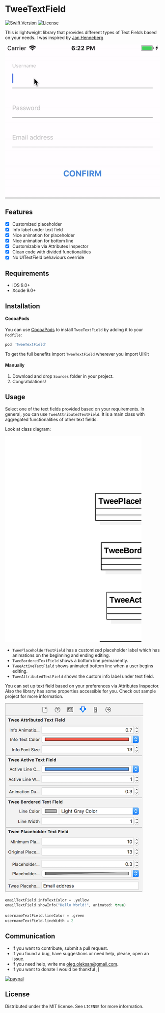 # TweeTextField

[![Swift Version][swift-image]][swift-url]
[![License][license-image]][license-url]

This is lightweight library that provides different types of Text Fields based on your needs. I was inspired by [Jan Henneberg](https://uimovement.com/ui/2524/input-field-help/). 

![Preview](/docs/tweetextfield-sample.gif)

## Features

- [x] Customized placeholder
- [x] Info label under text field
- [x] Nice animation for placeholder
- [x] Nice animation for bottom line
- [x] Customizable via Attributes Inspector
- [x] Clean code with divided functionalities
- [x] No UITextField behaviours override

## Requirements

- iOS 9.0+
- Xcode 9.0+

## Installation

#### CocoaPods
You can use [CocoaPods](http://cocoapods.org/) to install `TweeTextField` by adding it to your `Podfile`:

```ruby
pod 'TweeTextField'
```

To get the full benefits import `TweeTextField` wherever you import UIKit

#### Manually
1. Download and drop `Sources` folder in your project.  
2. Congratulations!  

## Usage

Select one of the text fields provided based on your requirements. In general, you can use `TweeAttributedTextField`. It is a main class with aggregated functionalities of other text fields.

Look at class diagram:

![Class-diagram](/docs/class-diagram.png)

- `TweePlaceholderTextField` has a customized placeholder label which has animations on the beginning and ending editing.
- `TweeBorderedTextField` shows a bottom line permanently.
- `TweeActiveTextField` shows animated bottom line when a user begins editing.
- `TweeAttributedTextField` shows the custom info label under text field. 

You can set up text field based on your preferences via Attributes Inspector. Also the library has some properties accessible for you.
Check out sample project for more information.

![Attributes Inspector](/docs/attributes.png)

```swift
emailTextField.infoTextColor = .yellow
emailTextField.showInfo("Hello World!", animated: true)
		
usernameTextField.lineColor = .green
usernameTextField.lineWidth = 2
```

## Communication

- If you want to contribute, submit a pull request.
- If you found a bug, have suggestions or need help, please, open an issue.
- If you need help, write me oleg.oleksan@gmail.com.
- If you want to donate I would be thankful ;]

[![paypal](https://www.paypalobjects.com/en_US/i/btn/btn_donateCC_LG.gif)](https://www.paypal.com/cgi-bin/webscr?cmd=_s-xclick&hosted_button_id=CVFAEEZJ9DJ3L)

## License
Distributed under the MIT license. See ``LICENSE`` for more information.


[swift-image]:https://img.shields.io/badge/swift-4.0-orange.svg
[swift-url]: https://swift.org/
[license-image]: https://img.shields.io/badge/License-MIT-blue.svg
[license-url]: LICENSE

